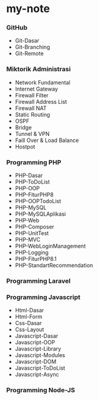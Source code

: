 # my-note
### GitHub
- Git-Dasar
- Git-Branching
- Git-Remote

### Miktorik Administrasi
- Network Fundamental
- Internet Gateway
- Firewall Filter
- Firewall Address List
- Firewall NAT
- Static Routing
- OSPF
- Bridge
- Tunnel & VPN
- Faill Over & Load Balance
- Hostpot

### Programming PHP
- PHP-Dasar
- PHP-ToDoList
- PHP-OOP
- PHP-FiturPHP8
- PHP-OOPTodoList
- PHP-MySQL
- PHP-MySQLAplikasi
- PHP-Web
- PHP-Composer
- PHP-UnitTest
- PHP-MVC
- PHP-WebLoginManagement
- PHP-Logging
- PHP-FiturPHP8.1
- PHP-StandartRecommendation

### Programming Laravel

### Programming Javascript
- Html-Dasar
- Html-Form
- Css-Dasar
- Css-Layout
- Javascript-Dasar
- Javascript-OOP
- Javascript-Library
- Javascript-Modules
- Javascript-DOM
- Javascript-ToDoList
- Javascript-Async
  

### Programming Node-JS

